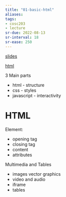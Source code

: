 ```yaml
---
title: "01-basic-html"
aliases: 
tags: 
- cosc203
- lecture
sr-due: 2022-08-13
sr-interval: 18
sr-ease: 250
---
```


[slides](https://blackboard.otago.ac.nz/bbcswebdav/pid-2932183-dt-content-rid-18925536_1/courses/COSC203_S2DNI_2022/COSC203_lecture1.pdf)



[html](notes/html.md)
















3 Main parts
- html - structure
- css - styles
- javascript - interactivity

# HTML
Element:
- opening tag
- closing tag
- content
- attributes

Multimedia and Tables
- images vector graphics
- video and audio
- iframe
- tables